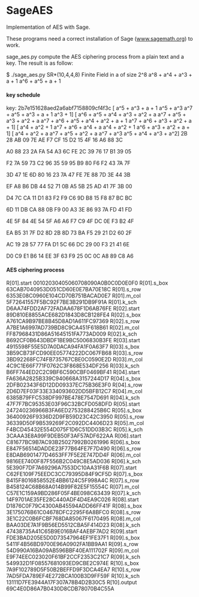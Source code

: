 SageAES
=======

Implementation of AES with Sage.

These programs need a correct installation of Sage (www.sagemath.org) to work.

sage_aes.py compute the AES ciphering process from a plain text and a key. The result is as follow:

$ ./sage_aes.py
SR*(10,4,4,8)
Finite Field in a of size 2^8
a^8 + a^4 + a^3 + a + 1
a^6 + a^5 + a + 1

#### key schedule ####
key: 2b7e151628aed2a6abf7158809cf4f3c
[                  a^5 + a^3 + a + 1                           a^5 + a^3             a^7 + a^5 + a^3 + a + 1                             a^3 + 1]
[    a^6 + a^5 + a^4 + a^3 + a^2 + a           a^7 + a^5 + a^3 + a^2 + a a^7 + a^6 + a^5 + a^4 + a^2 + a + 1       a^7 + a^6 + a^3 + a^2 + a + 1]
[                      a^4 + a^2 + 1                 a^7 + a^6 + a^4 + a                       a^4 + a^2 + 1             a^6 + a^3 + a^2 + a + 1]
[                      a^4 + a^2 + a                 a^7 + a^5 + a^2 + a                           a^7 + a^3               a^5 + a^4 + a^3 + a^2]
 2B 28 AB 09
 7E AE F7 CF
 15 D2 15 4F
 16 A6 88 3C

 A0 88 23 2A
 FA 54 A3 6C
 FE 2C 39 76
 17 B1 39 05

 F2 7A 59 73
 C2 96 35 59
 95 B9 80 F6
 F2 43 7A 7F

 3D 47 1E 6D
 80 16 23 7A
 47 FE 7E 88
 7D 3E 44 3B

 EF A8 B6 DB
 44 52 71 0B
 A5 5B 25 AD
 41 7F 3B 00

 D4 7C CA 11
 D1 83 F2 F9
 C6 9D B8 15
 F8 87 BC BC

 6D 11 DB CA
 88 0B F9 00
 A3 3E 86 93
 7A FD 41 FD

 4E 5F 84 4E
 54 5F A6 A6
 F7 C9 4F DC
 0E F3 B2 4F

 EA B5 31 7F
 D2 8D 2B 8D
 73 BA F5 29
 21 D2 60 2F

 AC 19 28 57
 77 FA D1 5C
 66 DC 29 00
 F3 21 41 6E

 D0 C9 E1 B6
 14 EE 3F 63
 F9 25 0C 0C
 A8 89 C8 A6


#### AES ciphering process ####
R[01].start   00102030405060708090A0B0C0D0E0F0
R[01].s_box   63CAB7040953D051CD60E0E7BA70E18C
R[01].s_row   6353E08C0960E104CD70B751BACAD0E7
R[01].m_col   5F72641557F5BC92F7BE3B291DB9F91A
R[01].k_sch   D6AA74FDD2AF72FADAA678F1D6AB76FE
R[02].start   89D810E8855ACE682D1843D8CB128FE4
R[02].s_box   A761CA9B97BE8B45D8AD1A611FC97369
R[02].s_row   A7BE1A6997AD739BD8C9CA451F618B61
R[02].m_col   FF87968431D86A51645151FA773AD009
R[02].k_sch   B692CF0B643DBDF1BE9BC5006830B3FE
R[03].start   4915598F55E5D7A0DACA94FA1F0A63F7
R[03].s_box   3B59CB73FCD90EE05774222DC067FB68
R[03].s_row   3BD92268FC74FB735767CBE0C0590E2D
R[03].m_col   4C9C1E66F771F0762C3F868E534DF256
R[03].k_sch   B6FF744ED2C2C9BF6C590CBF0469BF41
R[04].start   FA636A2825B339C940668A3157244D17
R[04].s_box   2DFB02343F6D12DD09337EC75B36E3F0
R[04].s_row   2D6D7EF03F33E334093602DD5BFB12C7
R[04].m_col   6385B79FFC538DF997BE478E7547D691
R[04].k_sch   47F7F7BC95353E03F96C32BCFD058DFD
R[05].start   247240236966B3FA6ED2753288425B6C
R[05].s_box   36400926F9336D2D9FB59D23C42C3950
R[05].s_row   36339D50F9B539269F2C092DC4406D23
R[05].m_col   F4BCD45432E554D075F1D6C51DD03B3C
R[05].k_sch   3CAAA3E8A99F9DEB50F3AF57ADF622AA
R[06].start   C81677BC9B7AC93B25027992B0261996
R[06].s_box   E847F56514DADDE23F77B64FE7F7D490
R[06].s_row   E8DAB6901477D4653FF7F5E2E747DD4F
R[06].m_col   9816EE7400F87F556B2C049C8E5AD036
R[06].k_sch   5E390F7DF7A69296A7553DC10AA31F6B
R[07].start   C62FE109F75EEDC3CC79395D84F9CF5D
R[07].s_box   B415F8016858552E4BB6124C5F998A4C
R[07].s_row   B458124C68B68A014B99F82E5F15554C
R[07].m_col   C57E1C159A9BD286F05F4BE098C63439
R[07].k_sch   14F9701AE35FE28C440ADF4D4EA9C026
R[08].start   D1876C0F79C4300AB45594ADD66FF41F
R[08].s_box   3E175076B61C04678DFC2295F6A8BFC0
R[08].s_row   3E1C22C0B6FCBF768DA85067F6170495
R[08].m_col   BAA03DE7A1F9B56ED5512CBA5F414D23
R[08].k_sch   47438735A41C65B9E016BAF4AEBF7AD2
R[09].start   FDE3BAD205E5D0D73547964EF1FE37F1
R[09].s_box   5411F4B56BD9700E96A0902FA1BB9AA1
R[09].s_row   54D990A16BA09AB596BBF40EA111702F
R[09].m_col   E9F74EEC023020F61BF2CCF2353C21C7
R[09].k_sch   549932D1F08557681093ED9CBE2C974E
R[10].s_box   7A9F102789D5F50B2BEFFD9F3DCA4EA7
R[10].s_row   7AD5FDA789EF4E272BCA100B3D9FF59F
R[10].k_sch   13111D7FE3944A17F307A78B4D2B30C5
R[10].output  69C4E0D86A7B0430D8CDB78070B4C55A


